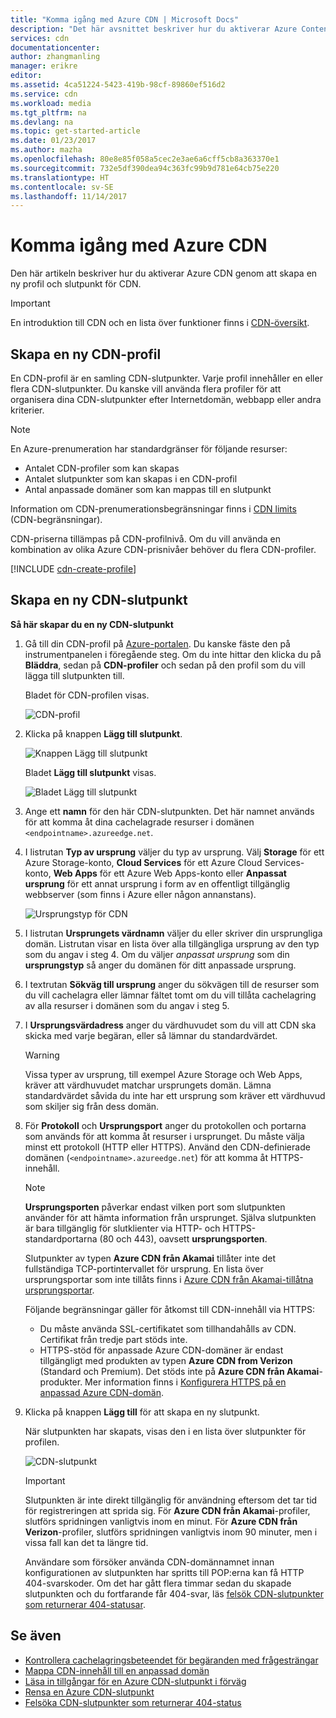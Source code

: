 ```yaml
---
title: "Komma igång med Azure CDN | Microsoft Docs"
description: "Det här avsnittet beskriver hur du aktiverar Azure Content Delivery Network (CDN). Självstudiekursen beskriver steg för steg hur du skapar en ny CDN-profil och CDN-slutpunkt."
services: cdn
documentationcenter: 
author: zhangmanling
manager: erikre
editor: 
ms.assetid: 4ca51224-5423-419b-98cf-89860ef516d2
ms.service: cdn
ms.workload: media
ms.tgt_pltfrm: na
ms.devlang: na
ms.topic: get-started-article
ms.date: 01/23/2017
ms.author: mazha
ms.openlocfilehash: 80e8e85f058a5cec2e3ae6a6cff5cb8a363370e1
ms.sourcegitcommit: 732e5df390dea94c363fc99b9d781e64cb75e220
ms.translationtype: HT
ms.contentlocale: sv-SE
ms.lasthandoff: 11/14/2017
---
```

# <a name="getting-started-with-azure-cdn"></a>Komma igång med Azure CDN
Den här artikeln beskriver hur du aktiverar Azure CDN genom att skapa en ny profil och slutpunkt för CDN.

> [!IMPORTANT]
> En introduktion till CDN och en lista över funktioner finns i [CDN-översikt](cdn-overview.md).
> 
> 

## <a name="create-a-new-cdn-profile"></a>Skapa en ny CDN-profil
En CDN-profil är en samling CDN-slutpunkter.  Varje profil innehåller en eller flera CDN-slutpunkter.  Du kanske vill använda flera profiler för att organisera dina CDN-slutpunkter efter Internetdomän, webbapp eller andra kriterier.

> [!NOTE]
> En Azure-prenumeration har standardgränser för följande resurser:
> - Antalet CDN-profiler som kan skapas
> - Antalet slutpunkter som kan skapas i en CDN-profil 
> - Antal anpassade domäner som kan mappas till en slutpunkt
>
> Information om CDN-prenumerationsbegränsningar finns i [CDN limits](https://docs.microsoft.com/azure/azure-subscription-service-limits#cdn-limits) (CDN-begränsningar).
>
> CDN-priserna tillämpas på CDN-profilnivå. Om du vill använda en kombination av olika Azure CDN-prisnivåer behöver du flera CDN-profiler.
> 
> 

[!INCLUDE [cdn-create-profile](../../includes/cdn-create-profile.md)]

## <a name="create-a-new-cdn-endpoint"></a>Skapa en ny CDN-slutpunkt
**Så här skapar du en ny CDN-slutpunkt**

1. Gå till din CDN-profil på [Azure-portalen](https://portal.azure.com).  Du kanske fäste den på instrumentpanelen i föregående steg.  Om du inte hittar den klicka du på **Bläddra**, sedan på **CDN-profiler** och sedan på den profil som du vill lägga till slutpunkten till.
   
    Bladet för CDN-profilen visas.
   
    ![CDN-profil][cdn-profile-settings]
2. Klicka på knappen **Lägg till slutpunkt**.
   
    ![Knappen Lägg till slutpunkt][cdn-new-endpoint-button]
   
    Bladet **Lägg till slutpunkt** visas.
   
    ![Bladet Lägg till slutpunkt][cdn-add-endpoint]
3. Ange ett **namn** för den här CDN-slutpunkten.  Det här namnet används för att komma åt dina cachelagrade resurser i domänen `<endpointname>.azureedge.net`.
4. I listrutan **Typ av ursprung** väljer du typ av ursprung.  Välj **Storage** för ett Azure Storage-konto, **Cloud Services** för ett Azure Cloud Services-konto, **Web Apps** för ett Azure Web Apps-konto eller **Anpassat ursprung** för ett annat ursprung i form av en offentligt tillgänglig webbserver (som finns i Azure eller någon annanstans).
   
    ![Ursprungstyp för CDN](./media/cdn-create-new-endpoint/cdn-origin-type.png)
5. I listrutan **Ursprungets värdnamn** väljer du eller skriver din ursprungliga domän.  Listrutan visar en lista över alla tillgängliga ursprung av den typ som du angav i steg 4.  Om du väljer *anpassat ursprung* som din **ursprungstyp** så anger du domänen för ditt anpassade ursprung.
6. I textrutan **Sökväg till ursprung** anger du sökvägen till de resurser som du vill cachelagra eller lämnar fältet tomt om du vill tillåta cachelagring av alla resurser i domänen som du angav i steg 5.
7. I **Ursprungsvärdadress** anger du värdhuvudet som du vill att CDN ska skicka med varje begäran, eller så lämnar du standardvärdet.
   
   > [!WARNING]
   > Vissa typer av ursprung, till exempel Azure Storage och Web Apps, kräver att värdhuvudet matchar ursprungets domän. Lämna standardvärdet såvida du inte har ett ursprung som kräver ett värdhuvud som skiljer sig från dess domän.
   > 
   > 
8. För **Protokoll** och **Ursprungsport** anger du protokollen och portarna som används för att komma åt resurser i ursprunget. Du måste välja minst ett protokoll (HTTP eller HTTPS). Använd den CDN-definierade domänen (`<endpointname>.azureedge.net`) för att komma åt HTTPS-innehåll. 
   
   > [!NOTE]
   > **Ursprungsporten** påverkar endast vilken port som slutpunkten använder för att hämta information från ursprunget.  Själva slutpunkten är bara tillgänglig för slutklienter via HTTP- och HTTPS-standardportarna (80 och 443), oavsett **ursprungsporten**.  
   > 
   > Slutpunkter av typen **Azure CDN från Akamai** tillåter inte det fullständiga TCP-portintervallet för ursprung.  En lista över ursprungsportar som inte tillåts finns i [Azure CDN från Akamai-tillåtna ursprungsportar](https://msdn.microsoft.com/library/mt757337.aspx).  
   > 
   > Följande begränsningar gäller för åtkomst till CDN-innehåll via HTTPS:
   > 
   > * Du måste använda SSL-certifikatet som tillhandahålls av CDN. Certifikat från tredje part stöds inte.
   > * HTTPS-stöd för anpassade Azure CDN-domäner är endast tillgängligt med produkten av typen **Azure CDN from Verizon** (Standard och Premium). Det stöds inte på **Azure CDN från Akamai**-produkter. Mer information finns i [Konfigurera HTTPS på en anpassad Azure CDN-domän](cdn-custom-ssl.md).
  
9. Klicka på knappen **Lägg till** för att skapa en ny slutpunkt.
   
   När slutpunkten har skapats, visas den i en lista över slutpunkter för profilen.
    
   ![CDN-slutpunkt][cdn-endpoint-success]
    
   > [!IMPORTANT]
   > Slutpunkten är inte direkt tillgänglig för användning eftersom det tar tid för registreringen att sprida sig.  För <b>Azure CDN från Akamai</b>-profiler, slutförs spridningen vanligtvis inom en minut. För <b>Azure CDN från Verizon</b>-profiler, slutförs spridningen vanligtvis inom 90 minuter, men i vissa fall kan det ta längre tid.
    > 
    > Användare som försöker använda CDN-domännamnet innan konfigurationen av slutpunkten har spritts till POP:erna kan få HTTP 404-svarskoder.  Om det har gått flera timmar sedan du skapade slutpunkten och du fortfarande får 404-svar, läs [felsök CDN-slutpunkter som returnerar 404-statusar](cdn-troubleshoot-endpoint.md).
    > 
    > 

## <a name="see-also"></a>Se även
* [Kontrollera cachelagringsbeteendet för begäranden med frågesträngar](cdn-query-string.md)
* [Mappa CDN-innehåll till en anpassad domän](cdn-map-content-to-custom-domain.md)
* [Läsa in tillgångar för en Azure CDN-slutpunkt i förväg](cdn-preload-endpoint.md)
* [Rensa en Azure CDN-slutpunkt](cdn-purge-endpoint.md)
* [Felsöka CDN-slutpunkter som returnerar 404-status](cdn-troubleshoot-endpoint.md)

[cdn-profile-settings]: ./media/cdn-create-new-endpoint/cdn-profile-settings.png
[cdn-new-endpoint-button]: ./media/cdn-create-new-endpoint/cdn-new-endpoint-button.png
[cdn-add-endpoint]: ./media/cdn-create-new-endpoint/cdn-add-endpoint.png
[cdn-endpoint-success]: ./media/cdn-create-new-endpoint/cdn-endpoint-success.png
